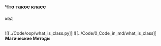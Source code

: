 ### Что такое класс


###### код
![[../Code/oop/what_is_class.py]]
![[../Code/0_Code_in_md/what_is_class]]
**Магические Методы**